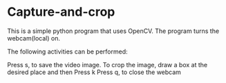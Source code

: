 # Capture-and-crop


This is a simple python program that uses OpenCV. 
The program turns the webcam(local) on.

The following activities can be performed:

Press s, to save the video image.
To crop the image, draw a box at the desired place and then Press k
Press q, to close the webcam
